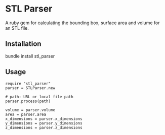# STL Parser

A ruby gem for calculating the bounding box, surface area and volume for an STL file.


## Installation
bundle install stl_parser

## Usage

	require "stl_parser"
	parser = STLParser.new

	# path: URL or local file path
	parser.process(path)
	
	volume = parser.volume
	area = parser.area
	x_dimensions = parser.x_dimensions
	y_dimensions = parser.y_dimensions
	z_dimensions = parser.z_dimensions
